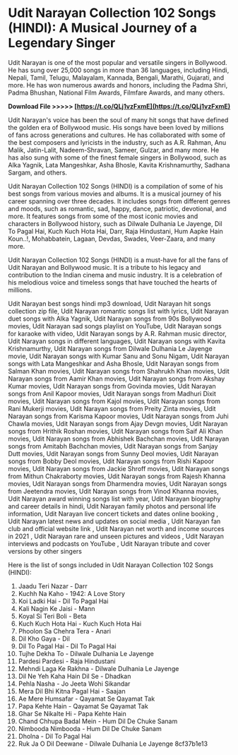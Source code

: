
 
# Udit Narayan Collection 102 Songs (HINDI): A Musical Journey of a Legendary Singer
  
Udit Narayan is one of the most popular and versatile singers in Bollywood. He has sung over 25,000 songs in more than 36 languages, including Hindi, Nepali, Tamil, Telugu, Malayalam, Kannada, Bengali, Marathi, Gujarati, and more. He has won numerous awards and honors, including the Padma Shri, Padma Bhushan, National Film Awards, Filmfare Awards, and many others.
 
**Download File &gt;&gt;&gt;&gt;&gt; [https://t.co/QLj1vzFxmE](https://t.co/QLj1vzFxmE)**


  
Udit Narayan's voice has been the soul of many hit songs that have defined the golden era of Bollywood music. His songs have been loved by millions of fans across generations and cultures. He has collaborated with some of the best composers and lyricists in the industry, such as A.R. Rahman, Anu Malik, Jatin-Lalit, Nadeem-Shravan, Sameer, Gulzar, and many more. He has also sung with some of the finest female singers in Bollywood, such as Alka Yagnik, Lata Mangeshkar, Asha Bhosle, Kavita Krishnamurthy, Sadhana Sargam, and others.
  
Udit Narayan Collection 102 Songs (HINDI) is a compilation of some of his best songs from various movies and albums. It is a musical journey of his career spanning over three decades. It includes songs from different genres and moods, such as romantic, sad, happy, dance, patriotic, devotional, and more. It features songs from some of the most iconic movies and characters in Bollywood history, such as Dilwale Dulhania Le Jayenge, Dil To Pagal Hai, Kuch Kuch Hota Hai, Darr, Raja Hindustani, Hum Aapke Hain Koun..!, Mohabbatein, Lagaan, Devdas, Swades, Veer-Zaara, and many more.
  
Udit Narayan Collection 102 Songs (HINDI) is a must-have for all the fans of Udit Narayan and Bollywood music. It is a tribute to his legacy and contribution to the Indian cinema and music industry. It is a celebration of his melodious voice and timeless songs that have touched the hearts of millions.
 
Udit Narayan best songs hindi mp3 download,  Udit Narayan hit songs collection zip file,  Udit Narayan romantic songs list with lyrics,  Udit Narayan duet songs with Alka Yagnik,  Udit Narayan songs from 90s Bollywood movies,  Udit Narayan sad songs playlist on YouTube,  Udit Narayan songs for karaoke with video,  Udit Narayan songs by A.R. Rahman music director,  Udit Narayan songs in different languages,  Udit Narayan songs with Kavita Krishnamurthy,  Udit Narayan songs from Dilwale Dulhania Le Jayenge movie,  Udit Narayan songs with Kumar Sanu and Sonu Nigam,  Udit Narayan songs with Lata Mangeshkar and Asha Bhosle,  Udit Narayan songs from Salman Khan movies,  Udit Narayan songs from Shahrukh Khan movies,  Udit Narayan songs from Aamir Khan movies,  Udit Narayan songs from Akshay Kumar movies,  Udit Narayan songs from Govinda movies,  Udit Narayan songs from Anil Kapoor movies,  Udit Narayan songs from Madhuri Dixit movies,  Udit Narayan songs from Kajol movies,  Udit Narayan songs from Rani Mukerji movies,  Udit Narayan songs from Preity Zinta movies,  Udit Narayan songs from Karisma Kapoor movies,  Udit Narayan songs from Juhi Chawla movies,  Udit Narayan songs from Ajay Devgn movies,  Udit Narayan songs from Hrithik Roshan movies,  Udit Narayan songs from Saif Ali Khan movies,  Udit Narayan songs from Abhishek Bachchan movies,  Udit Narayan songs from Amitabh Bachchan movies,  Udit Narayan songs from Sanjay Dutt movies,  Udit Narayan songs from Sunny Deol movies,  Udit Narayan songs from Bobby Deol movies,  Udit Narayan songs from Rishi Kapoor movies,  Udit Narayan songs from Jackie Shroff movies,  Udit Narayan songs from Mithun Chakraborty movies,  Udit Narayan songs from Rajesh Khanna movies,  Udit Narayan songs from Dharmendra movies,  Udit Narayan songs from Jeetendra movies,  Udit Narayan songs from Vinod Khanna movies,  Udit Narayan award winning songs list with year,  Udit Narayan biography and career details in hindi,  Udit Narayan family photos and personal life information,  Udit Narayan live concert tickets and dates online booking ,  Udit Narayan latest news and updates on social media ,  Udit Narayan fan club and official website link ,  Udit Narayan net worth and income sources in 2021 ,  Udit Narayan rare and unseen pictures and videos ,  Udit Narayan interviews and podcasts on YouTube ,  Udit Narayan tribute and cover versions by other singers
  
Here is the list of songs included in Udit Narayan Collection 102 Songs (HINDI):
  
1. Jaadu Teri Nazar - Darr
2. Kuchh Na Kaho - 1942: A Love Story
3. Koi Ladki Hai - Dil To Pagal Hai
4. Kali Nagin Ke Jaisi - Mann
5. Koyal Si Teri Boli - Beta
6. Kuch Kuch Hota Hai - Kuch Kuch Hota Hai
7. Phoolon Sa Chehra Tera - Anari
8. Dil Kho Gaya - Dil
9. Dil To Pagal Hai - Dil To Pagal Hai
10. Tujhe Dekha To - Dilwale Dulhania Le Jayenge
11. Pardesi Pardesi - Raja Hindustani
12. Mehndi Laga Ke Rakhna - Dilwale Dulhania Le Jayenge
13. Dil Ne Yeh Kaha Hain Dil Se - Dhadkan
14. Pehla Nasha - Jo Jeeta Wohi Sikandar
15. Mera Dil Bhi Kitna Pagal Hai - Saajan
16. Ae Mere Humsafar - Qayamat Se Qayamat Tak
17. Papa Kehte Hain - Qayamat Se Qayamat Tak
18. Ghar Se Nikalte Hi - Papa Kehte Hain
19. Chand Chhupa Badal Mein - Hum Dil De Chuke Sanam
20. Nimbooda Nimbooda - Hum Dil De Chuke Sanam
21. Dholna - Dil To Pagal Hai
22. Ruk Ja O Dil Deewane - Dilwale Dulhania Le Jayenge
8cf37b1e13


